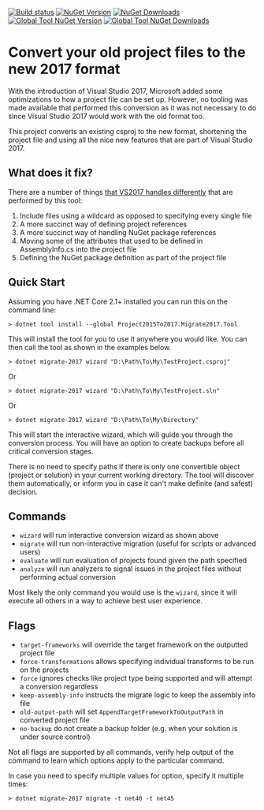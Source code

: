 [![Build status](https://ci.appveyor.com/api/projects/status/bpo5n2yehpqrxbc4?svg=true)](https://ci.appveyor.com/project/hvanbakel/csprojtovs2017)
[![NuGet Version](https://img.shields.io/nuget/v/Project2015To2017.svg?label=Nupkg%20Version)](https://www.nuget.org/packages/Project2015To2017)
[![NuGet Downloads](https://img.shields.io/nuget/dt/Project2015To2017.svg?label=Nupkg%20Downloads)](https://www.nuget.org/packages/Project2015To2017)
[![Global Tool NuGet Version](https://img.shields.io/nuget/v/Project2015To2017.Migrate2017.Tool.svg?label=Global%20Tool%20Version)](https://www.nuget.org/packages/Project2015To2017.Migrate2017.Tool)
[![Global Tool NuGet Downloads](https://img.shields.io/nuget/dt/Project2015To2017.Migrate2017.Tool.svg?label=Global%20Tool%20Downloads)](https://www.nuget.org/packages/Project2015To2017.Migrate2017.Tool)

# Convert your old project files to the new 2017 format
With the introduction of Visual Studio 2017, Microsoft added some optimizations to how a project file can be set up. However, no tooling was made available that performed this conversion as it was not necessary to do since Visual Studio 2017 would work with the old format too.

This project converts an existing csproj to the new format, shortening the project file and using all the nice new features that are part of Visual Studio 2017.

## What does it fix?
There are a number of things [that VS2017 handles differently](http://www.natemcmaster.com/blog/2017/03/09/vs2015-to-vs2017-upgrade/) that are performed by this tool:
1. Include files using a wildcard as opposed to specifying every single file
2. A more succinct way of defining project references
3. A more succinct way of handling NuGet package references
4. Moving some of the attributes that used to be defined in AssemblyInfo.cs into the project file
5. Defining the NuGet package definition as part of the project file

## Quick Start
Assuming you have .NET Core 2.1+ installed you can run this on the command line:
```
> dotnet tool install --global Project2015To2017.Migrate2017.Tool
```

This will install the tool for you to use it anywhere you would like. You can then call the tool as shown in the examples below.

```
> dotnet migrate-2017 wizard "D:\Path\To\My\TestProject.csproj"
```

Or

```
> dotnet migrate-2017 wizard "D:\Path\To\My\TestProject.sln"
```

Or

```
> dotnet migrate-2017 wizard "D:\Path\To\My\Directory"
```

This will start the interactive wizard, which will guide you through the conversion process.
You will have an option to create backups before all critical conversion stages.

There is no need to specify paths if there is only one convertible object (project or solution) in your current working directory.
The tool will discover them automatically, or inform you in case it can't make definite (and safest) decision.

## Commands
* `wizard` will run interactive conversion wizard as shown above
* `migrate` will run non-interactive migration (useful for scripts or advanced users)
* `evaluate` will run evaluation of projects found given the path specified
* `analyze` will run analyzers to signal issues in the project files without performing actual conversion

Most likely the only command you would use is the `wizard`, since it will execute all others in a way to achieve best user experience.

## Flags
* `target-frameworks` will override the target framework on the outputted project file
* `force-transformations` allows specifying individual transforms to be run on the projects
* `force` ignores checks like project type being supported and will attempt a conversion regardless
* `keep-assembly-info` instructs the migrate logic to keep the assembly info file
* `old-output-path` will set `AppendTargetFrameworkToOutputPath` in converted project file
* `no-backup` do not create a backup folder (e.g. when your solution is under source control)

Not all flags are supported by all commands, verify help output of the command to learn which options apply to the particular command.

In case you need to specify multiple values for option, specify it multiple times:

```
> dotnet migrate-2017 migrate -t net40 -t net45
```
